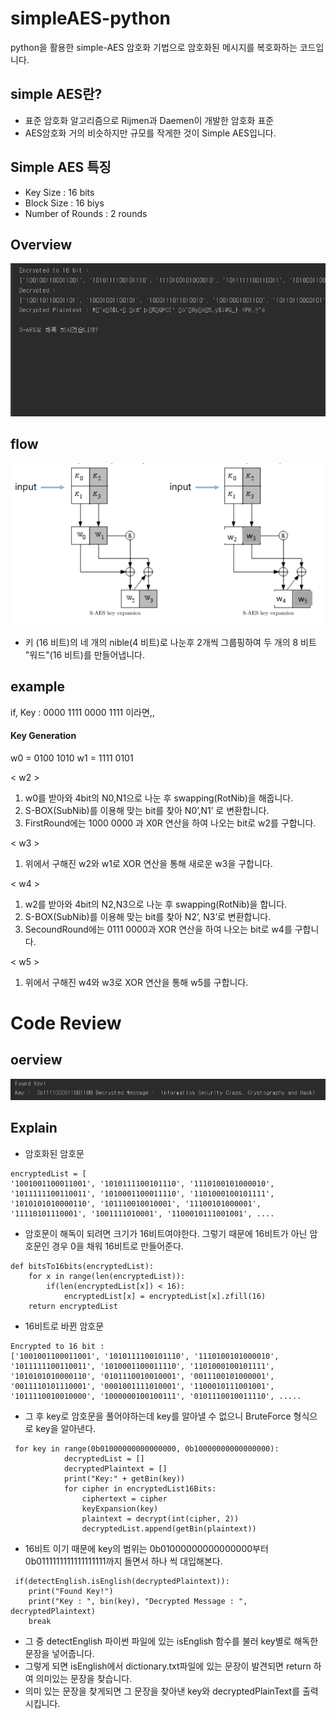 # simpleAES-python

python을 활용한 simple-AES 암호화 기법으로 암호화된 메시지를 복호화하는 코드입니다.

## simple AES란?
- 표준 암호화 알고리즘으로 Rijmen과 Daemen이 개발한 암호화 표준
- AES암호화 거의 비슷하지만 규모를 작게한 것이 Simple AES입니다.

## Simple AES 특징
- Key Size : 16 bits
- Block Size : 16 biys
- Number of Rounds : 2 rounds

## Overview
![overview](./image/overview.gif)

##  flow
![keyexpansion](./image/keyExpansion.png)
- 키 (16 비트)의 네 개의 nible(4 비트)로 나눈후 2개씩 그룹핑하여 두 개의 8 비트 "워드"(16 비트)를 만들어냅니다.

## example
if, Key : 0000 1111 0000 1111 이라면,,

####  Key Generation
w0 = 0100 1010
w1 = 1111 0101

< w2 >
1) w0를 받아와 4bit의 N0,N1으로 나눈 후 swapping(RotNib)을 해줍니다.
2) S-BOX(SubNib)를 이용해 맞는 bit를 찾아 N0’,N1’ 로 변환합니다.
3) FirstRound에는 1000 0000 과 X0R 연산을 하여 나오는 bit로 w2를 구합니다.

< w3 >
1) 위에서 구해진 w2와 w1로 XOR 연산을 통해 새로운 w3을 구합니다.

< w4 >
1) w2를 받아와 4bit의 N2,N3으로 나눈 후 swapping(RotNib)을 합니다.
2) S-BOX(SubNib)를 이용해 맞는 bit를 찾아 N2’, N3’로 변환합니다.
3) SecoundRound에는 0111 0000과 XOR 연산을 하여 나오는 bit로 w4를 구합니다.

< w5 >
1) 위에서 구해진 w4와 w3로 XOR 연산을 통해 w5를 구합니다.

# Code Review
## oerview
![foundKey](./image/FoundKey.png)
## Explain
- 암호화된 암호문
~~~
encryptedList = [
'1001001100011001', '1010111100101110', '1110100101000010', 
'1011111100110011', '1010001100011110', '1101000100101111', 
'1010101010000110', '101110010010001', '11100101000001', 
'11110101110001', '1001111010001', '1100010111001001', ....
~~~

- 암호문이 해독이 되려면 크기가 16비트여야한다. 
그렇기 때문에 16비트가 아닌 암호문인 경우 0을 채워 16비트로 만들어준다.

~~~
def bitsTo16bits(encryptedList):
    for x in range(len(encryptedList)):
        if(len(encryptedList[x]) < 16):
            encryptedList[x] = encryptedList[x].zfill(16)
    return encryptedList
~~~
- 16비트로 바뀐 암호문
~~~
Encrypted to 16 bit :
['1001001100011001', '1010111100101110', '1110100101000010', 
'1011111100110011', '1010001100011110', '1101000100101111', 
'1010101010000110', '0101110010010001', '0011100101000001', 
'0011110101110001', '0001001111010001', '1100010111001001', 
'1011110010010000', '1000000100100111', '0101110010011110', .....
~~~

- 그 후 key로 암호문을 풀어야하는데 key를 알아낼 수 없으니 BruteForce 형식으로 key을 알아낸다.
~~~
 for key in range(0b01000000000000000, 0b10000000000000000):
            decryptedList = []
            decryptedPlaintext = []
            print("Key:" + getBin(key))
            for cipher in encryptedList16Bits:
                ciphertext = cipher
                keyExpansion(key)
                plaintext = decrypt(int(cipher, 2))
                decryptedList.append(getBin(plaintext))
~~~
- 16비트 이기 때문에 key의 범위는 0b01000000000000000부터 0b0111111111111111111까지 돌면서 하나 씩 대입해본다.

~~~
 if(detectEnglish.isEnglish(decryptedPlaintext)):
    print("Found Key!")
    print("Key : ", bin(key), "Decrypted Message : ", decryptedPlaintext)
    break
~~~
- 그 중 detectEnglish 파이썬 파일에 있는 isEnglish 함수를 불러 key별로 해독한 문장을 넣어줍니다.
- 그렇게 되면 isEnglish에서 dictionary.txt파일에 있는 문장이 발견되면 return 하여 의미있는 문장을 찾습니다.
- 의미 있는 문장을 찾게되면 그 문장을 찾아낸 key와 decryptedPlainText를 출력시킵니다.

